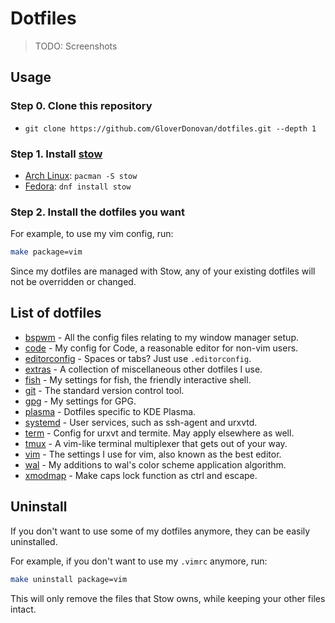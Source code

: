 # Dotfiles

> TODO: Screenshots

## Usage

### Step 0. Clone this repository

- `git clone https://github.com/GloverDonovan/dotfiles.git --depth 1`

### Step 1. Install [stow][stow]

- [Arch Linux][archlinux]: `pacman -S stow`
- [Fedora][fedora]: `dnf install stow`

### Step 2. Install the dotfiles you want

For example, to use my vim config, run:

```sh
make package=vim
```

Since my dotfiles are managed with Stow, any of your existing dotfiles will not be overridden or changed.

## List of dotfiles

- [bspwm](/bspwm) - All the config files relating to my window manager setup.
- [code](/code) - My config for Code, a reasonable editor for non-vim users.
- [editorconfig](/editorconfig) - Spaces or tabs? Just use `.editorconfig`.
- [extras](/extras) - A collection of miscellaneous other dotfiles I use.
- [fish](/fish) - My settings for fish, the friendly interactive shell.
- [git](/git) - The standard version control tool.
- [gpg](/gpg) - My settings for GPG.
- [plasma](/plasma) - Dotfiles specific to KDE Plasma.
- [systemd](/systemd) - User services, such as ssh-agent and urxvtd.
- [term](/term) - Config for urxvt and termite. May apply elsewhere as well.
- [tmux](/tmux) - A vim-like terminal multiplexer that gets out of your way.
- [vim](/vim) - The settings I use for vim, also known as the best editor.
- [wal](/wal) - My additions to wal's color scheme application algorithm.
- [xmodmap](/xmodmap) - Make caps lock function as ctrl and escape.

## Uninstall

If you don't want to use some of my dotfiles anymore, they can be easily uninstalled.

For example, if you don't want to use my `.vimrc` anymore, run:

```sh
make uninstall package=vim
```

This will only remove the files that Stow owns, while keeping your other files intact.

[archlinux]:  https://www.archlinux.org
[fedora]:     https://getfedora.org
[gnulinux]:   https://www.gnu.org/gnu/linux-and-gnu.html
[freesw]:     https://www.gnu.org/philosophy/free-sw.html
[stow]:       https://www.gnu.org/software/stow/manual/stow.html
